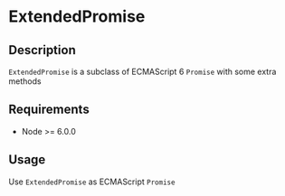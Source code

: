 
# ExtendedPromise

## Description

`ExtendedPromise` is a subclass of ECMAScript 6 `Promise` with some extra methods

## Requirements

 * Node >= 6.0.0

## Usage

Use `ExtendedPromise` as ECMAScript `Promise`
